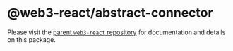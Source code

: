 # @web3-react/abstract-connector

Please visit the [parent `web3-react` repository](https://github.com/NoahZinsmeister/web3-react) for documentation and details on this package.
